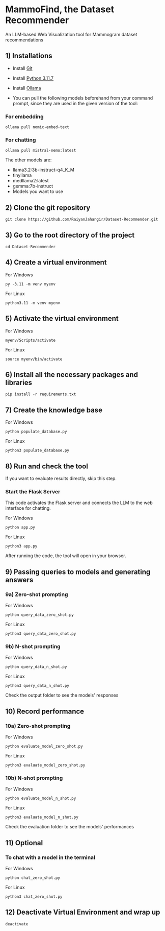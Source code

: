 # MammoFind, the Dataset Recommender
An LLM-based Web Visualization tool for Mammogram dataset recommendations 

## 1) Installations
- Install [Git](https://git-scm.com/downloads) 

- Install [Python 3.11.7](https://www.python.org/downloads/release/python-3117/) 

- Install [Ollama](https://ollama.com/)

- You can pull the following models beforehand from your command prompt, since they are used in the given version of the tool:

### For embedding
```
ollama pull nomic-embed-text
```

### For chatting
```
ollama pull mistral-nemo:latest
```

The other models are: 
- llama3.2:3b-instruct-q4_K_M
- tinyllama
- medllama2:latest
- gemma:7b-instruct
- Models you want to use
  
## 2) Clone the git repository
```
git clone https://github.com/RaiyanJahangir/Dataset-Recommender.git
```

## 3) Go to the root directory of the project
```
cd Dataset-Recommender
```

## 4) Create a virtual environment 

For Windows
```
py -3.11 -m venv myenv  
```

For Linux
```
python3.11 -m venv myenv 
```

## 5) Activate the virtual environment 

For Windows
```
myenv/Scripts/activate
```

For Linux
```
source myenv/bin/activate
```

## 6) Install all the necessary packages and libraries
```
pip install -r requirements.txt
```

## 7) Create the knowledge base
For Windows
```
python populate_database.py
```

For Linux
```
python3 populate_database.py
```

## 8) Run and check the tool 
If you want to evaluate results directly, skip this step. 

### Start the Flask Server 
This code activates the Flask server and connects the LLM to the web interface for chatting.

For Windows
```
python app.py
```

For Linux
```
python3 app.py
```

After running the code, the tool will open in your browser.


## 9) Passing queries to models and generating answers
### 9a) Zero-shot prompting
For Windows
```
python query_data_zero_shot.py
```

For Linux
```
python3 query_data_zero_shot.py
```

### 9b) N-shot prompting
For Windows
```
python query_data_n_shot.py
```

For Linux
```
python3 query_data_n_shot.py
```

Check the output folder to see the models' responses

## 10) Record performance
### 10a) Zero-shot prompting
For Windows
```
python evaluate_model_zero_shot.py
```

For Linux
```
python3 evaluate_model_zero_shot.py
```

### 10b) N-shot prompting
For Windows
```
python evaluate_model_n_shot.py
```

For Linux
```
python3 evaluate_model_n_shot.py
```

Check the evaluation folder to see the models' performances

## 11) Optional
### To chat with a model in the terminal
For Windows
```
python chat_zero_shot.py
```

For Linux
```
python3 chat_zero_shot.py
```

## 12) Deactivate Virtual Environment and wrap up
```
deactivate
```
